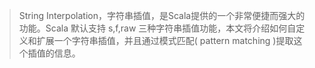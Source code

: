 > String Interpolation，字符串插值，是Scala提供的一个非常便捷而强大的功能。Scala 默认支持 s,f,raw 三种字符串插值功能，本文将介绍如何自定义和扩展一个字符串插值，并且通过模式匹配( pattern matching )提取这个插值的信息。
